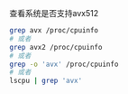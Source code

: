 查看系统是否支持avx512

```bash
grep avx /proc/cpuinfo
# 或者
grep avx2 /proc/cpuinfo
# 或者
grep -o 'avx' /proc/cpuinfo
# 或者
lscpu | grep 'avx'
```
